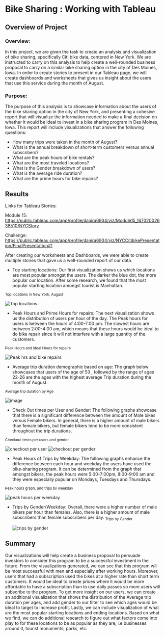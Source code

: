 # Bike Sharing : Working with Tableau

## Overview of Project

### Overview:
In this project, we are given the task to create an analysis and visualization of bike sharing, specifically Citi bike data, centered in New York. We are instructed to carry on this analysis to help create a well-rounded business proposal to carry on a similar bike sharing option in the city of Des Moines, Iowa. In order to create stories to present in our Tableau page, we will create dashboards and worksheets that gives us insight about the users that use this service during the month of August.

### Purpose:
The purpose of this analysis is to showcase information about the users of the bike sharing option in the city of New York,  and presenting a cohesive report that will visualize the information needed to make a final decision on whether it would be ideal to invest in a bike sharing program in Des Moines, Iowa. This report will include visualizations that answer the following questions:

- How many trips were taken in the month of August?
- What is the annual breakdown of short-term customers versus annual subscribers?
- What are the peak hours of bike rentals?
- What are the most traveled locations?
- What is the Gender breakdown of users?
- What is the average ride duration?
- What are the prime hours for bike repairs?

## Results

Links for Tableau Stories:

Module 15: https://public.tableau.com/app/profile/danira6934/viz/Module15_16702002638510/NYCStory

Challenge: https://public.tableau.com/app/profile/danira6934/viz/NYCCitibikePresentation/FinalPresentation#1

After creating our worksheets and Dashboards, we were able to create multiple stories that gave us a well-rounded report of our data.

- Top starting locations: Our first visualization shows us which locations are most popular amongst the users. The darker the blue dot, the more popular our location. After some research, we found that the most popular starting location amongst tourist is Manhattan.

<sub> Top locations in New York, August <sub>
  
![Top locations](https://user-images.githubusercontent.com/111034667/207223228-eda6f464-ccb7-4321-bfbf-74218075c3c7.png)
  
- Peak Hours and Prime Hours for repairs: The next visualization shows us the distribution of users per hour of the day. The Peak hours for users is between the hours of 4:00-7:00 pm. The slowest hours are between 2:00-4:00 am, which means that these hours would be ideal to do bike repair since it will not interfere with a large quantity of the customers.
  
<sub>Peak Hours and Ideal Hours for repairs<sub>
  
 ![Peak hrs and bike repairs](https://user-images.githubusercontent.com/111034667/207223729-56ee0152-d23c-45bb-a908-03830fedb5f1.png)

- Average trip duration demographic based on age:
 The graph below showcases that users of the age of 53 , followed by the range of ages 22-26 are the ages with the highest average Trip duration during the month of August.
  
 <sub> Average trip duration by Age<sub>
   
 ![image](https://user-images.githubusercontent.com/111034667/207224075-3803829b-1b14-4bb6-934f-8f7511424401.png)

 - Check Out times per User and Gender:
The following graphs showcase that there is a significant difference between the amount of Male bikes versus Female bikers. In general, there is a higher amount of male bikers than female bikers, but female bikers tend to be more consistent throughout the trip durations.

 <sub> Checkout times per users and gender<sub>
   
   ![checkout per user](https://user-images.githubusercontent.com/111034667/207224534-a558b757-c000-4730-8eee-1643a127197d.png)
![checkout per gender](https://user-images.githubusercontent.com/111034667/207224553-2905c7dc-4e70-4590-a125-6bacb1d538d5.png)

 - Peak Hours of Trips by Weekday:
The following graphs enhance the difference between each hour and weekday the users have used the bike-sharing program. It can be determined from the graph that amongst bikers, the peak hours were 5:00-7:00pm, 8:00-9:00 am and they were especially popular on Mondays, Tuesdays and Thursdays.
 
 <sub> Peak hours graph, and trips by weekday<sub>
     
 ![peak hours per weekday](https://user-images.githubusercontent.com/111034667/207225562-b9534b63-6279-48af-81c9-ba65370ea9d3.png)

   - Trips by Gender(Weekday:
 Overall, there were a higher number of male bikers per hour than females. Also, there is a higher amount of male subscribers than female subscribers per day.
   <sub> Trips by Gender<sub>
     
     ![trips by gender](https://user-images.githubusercontent.com/111034667/207225879-e1e264aa-0095-4f07-921e-d84a0520dfff.png)

## Summary
     
Our visualizations will help create a business proposal to persuade investors to consider this program to be a successful investment in the future. From the visualizations generated, we can see that this program will be most successful with men and especially after working hours. Moreover, users that had a subscription used the bikes at a higher rate than short term customers. It would be ideal to create prices where it would be more affordable to have a subscription than to use daily passes so more users will subscribe to the program. To get more insight on our users, we can create an additional visualization that shows the distribution of the Average trip duration per ages, and add gender to our filter to see which ages would be ideal to target to increase profit. Lastly, we can include visualization of what are the most popular starting locations and ending locations. Based on what we find, we can do additional research to figure out what factors come into play to for these locations to be as popular as they are, i.e businesses around it, tourist monuments, parks, etc.
